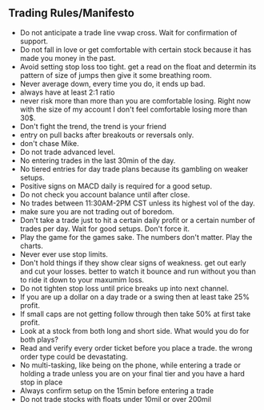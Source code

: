 ## Trading Rules/Manifesto ##
- Do not anticipate a trade line vwap cross. Wait for confirmation of support. 
- Do not fall in love or get comfortable with certain stock because it has made you money in the past.
- Avoid setting stop loss too tight. get a read on the float and determin its pattern of size of jumps then give it some breathing room.
- Never average down, every time you do, it ends up bad. 
- always have at least 2:1 ratio
- never risk more than more than you are comfortable losing. Right now with the size of my account I don't feel comfortable losing more than 30$.
- Don't fight the trend, the trend is your friend
- entry on pull backs after breakouts or reversals only.
- don't chase Mike.
- Do not trade advanced level.
- No entering trades in the last 30min of the day.
- No tiered entries for day trade plans because its gambling on weaker setups.
- Positive signs on MACD daily is required for a good setup.
- Do not check you account balance until after close.
- No trades between 11:30AM-2PM CST unless its highest vol of the day. 
- make sure you are not trading out of boredom. 
- Don't take a trade just to hit a certain daily profit or a certain number of trades per day. Wait for good setups. Don't force it.
- Play the game for the games sake. The numbers don't matter. Play the charts.
- Never ever use stop limits.
- Don't hold things if they show clear signs of weakness. get out early and cut your losses. better to watch it bounce and run without you than to ride it down to your maxumim loss. 
- Do not tighten stop loss until price breaks up into next channel.
- If you are up a dollar on a day trade or a swing then at least take 25% profit.
- If small caps are not getting follow through then take 50% at first take profit.
- Look at a stock from both long and short side. What would you do for both plays?
- Read and verify every order ticket before you place a trade. the wrong order type could be devastating.
- No multi-tasking, like being on the phone, while entering a trade or holding a trade unless you are on your final tier and you have a hard stop in place
- Always confirm setup on the 15min before entering a trade
- Do not trade stocks with floats under 10mil or over 200mil